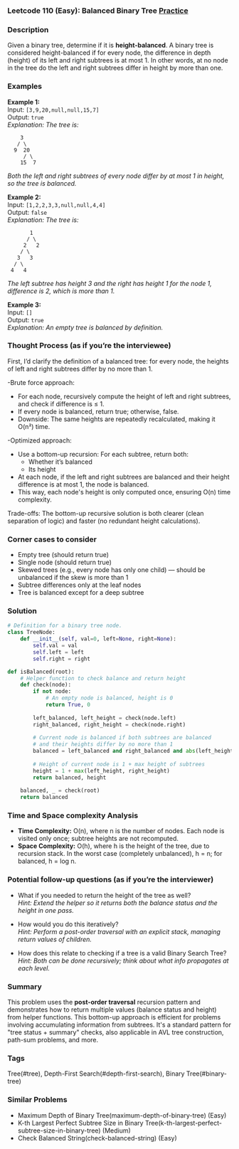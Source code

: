 ### Leetcode 110 (Easy): Balanced Binary Tree [Practice](https://leetcode.com/problems/balanced-binary-tree)

### Description  
Given a binary tree, determine if it is **height-balanced**. A binary tree is considered height-balanced if for every node, the difference in depth (height) of its left and right subtrees is at most 1. In other words, at no node in the tree do the left and right subtrees differ in height by more than one.

### Examples  

**Example 1:**  
Input: `[3,9,20,null,null,15,7]`  
Output: `true`  
*Explanation: The tree is:*
```
    3
   / \
  9  20
     / \
    15  7
```
*Both the left and right subtrees of every node differ by at most 1 in height, so the tree is balanced.*

**Example 2:**  
Input: `[1,2,2,3,3,null,null,4,4]`  
Output: `false`  
*Explanation: The tree is:*
```
       1
      / \
     2   2
    / \
   3   3
  / \
 4   4
```
*The left subtree has height 3 and the right has height 1 for the node 1, difference is 2, which is more than 1.*

**Example 3:**  
Input: `[]`  
Output: `true`  
*Explanation: An empty tree is balanced by definition.*

### Thought Process (as if you’re the interviewee)  
First, I’d clarify the definition of a balanced tree: for every node, the heights of left and right subtrees differ by no more than 1.

-Brute force approach: 
   - For each node, recursively compute the height of left and right subtrees, and check if difference is ≤ 1.
   - If every node is balanced, return true; otherwise, false.
   - Downside: The same heights are repeatedly recalculated, making it O(n²) time.

-Optimized approach:
  - Use a bottom-up recursion: For each subtree, return both:
    - Whether it’s balanced
    - Its height
  - At each node, if the left and right subtrees are balanced and their height difference is at most 1, the node is balanced.
  - This way, each node's height is only computed once, ensuring O(n) time complexity.

Trade-offs: The bottom-up recursive solution is both clearer (clean separation of logic) and faster (no redundant height calculations).

### Corner cases to consider  
- Empty tree (should return true)
- Single node (should return true)
- Skewed trees (e.g., every node has only one child) — should be unbalanced if the skew is more than 1
- Subtree differences only at the leaf nodes
- Tree is balanced except for a deep subtree

### Solution

```python
# Definition for a binary tree node.
class TreeNode:
    def __init__(self, val=0, left=None, right=None):
        self.val = val
        self.left = left
        self.right = right

def isBalanced(root):
    # Helper function to check balance and return height
    def check(node):
        if not node:
            # An empty node is balanced, height is 0
            return True, 0
        
        left_balanced, left_height = check(node.left)
        right_balanced, right_height = check(node.right)
        
        # Current node is balanced if both subtrees are balanced
        # and their heights differ by no more than 1
        balanced = left_balanced and right_balanced and abs(left_height - right_height) <= 1
        
        # Height of current node is 1 + max height of subtrees
        height = 1 + max(left_height, right_height)
        return balanced, height
    
    balanced, _ = check(root)
    return balanced
```

### Time and Space complexity Analysis  

- **Time Complexity:** O(n), where n is the number of nodes. Each node is visited only once; subtree heights are not recomputed.
- **Space Complexity:** O(h), where h is the height of the tree, due to recursion stack. In the worst case (completely unbalanced), h = n; for balanced, h = log n.

### Potential follow-up questions (as if you’re the interviewer)  

- What if you needed to return the height of the tree as well?  
  *Hint: Extend the helper so it returns both the balance status and the height in one pass.*

- How would you do this iteratively?  
  *Hint: Perform a post-order traversal with an explicit stack, managing return values of children.*

- How does this relate to checking if a tree is a valid Binary Search Tree?  
  *Hint: Both can be done recursively; think about what info propagates at each level.*

### Summary
This problem uses the **post-order traversal** recursion pattern and demonstrates how to return multiple values (balance status and height) from helper functions. This bottom-up approach is efficient for problems involving accumulating information from subtrees. It's a standard pattern for "tree status + summary" checks, also applicable in AVL tree construction, path-sum problems, and more.

### Tags
Tree(#tree), Depth-First Search(#depth-first-search), Binary Tree(#binary-tree)

### Similar Problems
- Maximum Depth of Binary Tree(maximum-depth-of-binary-tree) (Easy)
- K-th Largest Perfect Subtree Size in Binary Tree(k-th-largest-perfect-subtree-size-in-binary-tree) (Medium)
- Check Balanced String(check-balanced-string) (Easy)